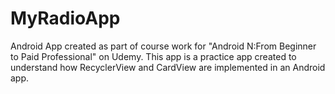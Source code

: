 # MyRadioApp
Android App created as part of course work for "Android N:From Beginner to Paid Professional" on Udemy.
This app is a practice app created to understand how RecyclerView and CardView are implemented in an Android app.
